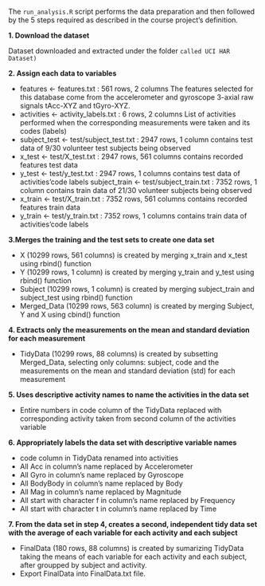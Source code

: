 The `run_analysis.R` script performs the data preparation and then followed by the 5 steps required as described in the course project’s definition.

**1. Download the dataset**

Dataset downloaded and extracted under the folder `called UCI HAR Dataset)`

**2. Assign each data to variables**

* features <- features.txt : 561 rows, 2 columns
The features selected for this database come from the accelerometer and gyroscope 3-axial raw signals tAcc-XYZ and tGyro-XYZ.
* activities <- activity_labels.txt : 6 rows, 2 columns
List of activities performed when the corresponding measurements were taken and its codes (labels)
* subject_test <- test/subject_test.txt : 2947 rows, 1 column
contains test data of 9/30 volunteer test subjects being observed
* x_test <- test/X_test.txt : 2947 rows, 561 columns
contains recorded features test data
* y_test <- test/y_test.txt : 2947 rows, 1 columns
contains test data of activities’code labels
subject_train <- test/subject_train.txt : 7352 rows, 1 column
contains train data of 21/30 volunteer subjects being observed
* x_train <- test/X_train.txt : 7352 rows, 561 columns
contains recorded features train data
* y_train <- test/y_train.txt : 7352 rows, 1 columns
contains train data of activities’code labels

**3.Merges the training and the test sets to create one data set**

* X (10299 rows, 561 columns) is created by merging x_train and x_test using rbind() function
* Y (10299 rows, 1 column) is created by merging y_train and y_test using rbind() function
* Subject (10299 rows, 1 column) is created by merging subject_train and subject_test using rbind() function
* Merged_Data (10299 rows, 563 column) is created by merging Subject, Y and X using cbind() function

**4. Extracts only the measurements on the mean and standard deviation for each measurement**

* TidyData (10299 rows, 88 columns) is created by subsetting Merged_Data, selecting only columns: subject, code and the measurements on the mean and standard deviation (std) for each measurement

**5. Uses descriptive activity names to name the activities in the data set**

* Entire numbers in code column of the TidyData replaced with corresponding activity taken from second column of the activities variable

**6. Appropriately labels the data set with descriptive variable names**
* code column in TidyData renamed into activities
* All Acc in column’s name replaced by Accelerometer
* All Gyro in column’s name replaced by Gyroscope
* All BodyBody in column’s name replaced by Body
* All Mag in column’s name replaced by Magnitude
* All start with character f in column’s name replaced by Frequency
* All start with character t in column’s name replaced by Time

**7. From the data set in step 4, creates a second, independent tidy data set with the average of each variable for each activity and each subject**

* FinalData (180 rows, 88 columns) is created by sumarizing TidyData taking the means of each variable for each activity and each subject, after groupped by subject and activity.
* Export FinalData into FinalData.txt file.
